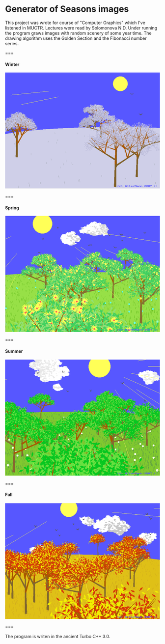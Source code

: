 # Generator of Seasons images

This project was wrote for course of "Computer Graphics" which I've listened in MUCTR. Lectures were read by Solomonova N.D. Under running the program graws images with random scenery of some year time. The drawing algorithm uses the Golden Section and the Fibonacci number series.

===

#### Winter

![Winter](https://github.com/newmen/seasons/blob/master/images/winter.png)

===

#### Spring

![Spring](https://github.com/newmen/seasons/blob/master/images/spring.png)

===

#### Summer

![Summer](https://github.com/newmen/seasons/blob/master/images/summer.png)

===

#### Fall

![Fall](https://github.com/newmen/seasons/blob/master/images/fall.png)

===

The program is writen in the ancient Turbo C++ 3.0.
